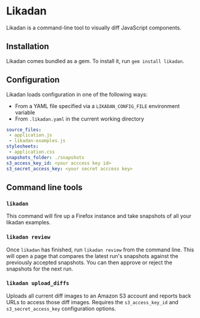 # Likadan

Likadan is a command-line tool to visually diff JavaScript components.

## Installation

Likadan comes bundled as a gem. To install it, run `gem install likadan`.

## Configuration

Likadan loads configuration in one of the following ways:

- From a YAML file specified via a `LIKADAN_CONFIG_FILE` environment variable
- From `.likadan.yaml` in the current working directory

```yaml
source_files:
 - application.js
 - likadan-examples.js
stylesheets:
 - application.css
snapshots_folder: ./snapshots
s3_access_key_id: <your acccess key id>
s3_secret_access_key: <your secret acccess key>

```

## Command line tools

### `likadan`

This command will fire up a Firefox instance and take snapshots of all your
likadan examples.

### `likadan review`

Once `likadan` has finished, run `likadan review` from the command line. This
will open a page that compares the latest run's snapshots against the
previously accepted snapshots. You can then approve or reject the snapshots for
the next run.

### `likadan upload_diffs`

Uploads all current diff images to an Amazon S3 account and reports back URLs
to access those diff images. Requires the `s3_access_key_id` and
`s3_secret_access_key` configuration options.
